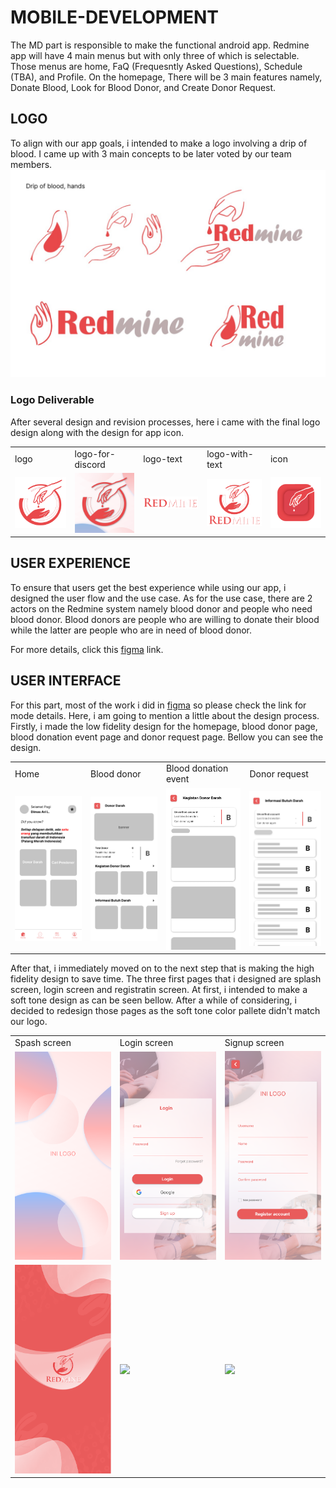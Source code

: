 # MOBILE-DEVELOPMENT

The MD part is responsible to make the functional android app. Redmine app will have 4 main menus but with only three of which is selectable.
Those menus are home, FaQ (Frequesntly Asked Questions), Schedule (TBA), and Profile. On the homepage, There will be 3 main features namely, 
Donate Blood, Look for Blood Donor, and Create Donor Request.

## LOGO
[logo-brainstorm]:https://github.com/Monica255/Bangkit-Capstone-Project-Redmine/blob/android-developer/LOGO/Logo%20brainstorm.png
To align with our app goals, i intended to make a logo involving a drip of blood. I came up with 3 main concepts to be later voted by our team members. 
![alt text][logo-brainstorm]

### Logo Deliverable
[logo]:https://github.com/Monica255/Bangkit-Capstone-Project-Redmine/blob/android-developer/LOGO/logo.png
[logo-for-discord]:https://github.com/Monica255/Bangkit-Capstone-Project-Redmine/blob/android-developer/LOGO/logo-for-discord.png
[logo-text]:https://github.com/Monica255/Bangkit-Capstone-Project-Redmine/blob/android-developer/LOGO/logo-text.png
[logo-with-text]:https://github.com/Monica255/Bangkit-Capstone-Project-Redmine/blob/android-developer/LOGO/logo-with-text.png
[icon]:https://github.com/Monica255/Bangkit-Capstone-Project-Redmine/blob/android-developer/LOGO/app-icon.png
After several design and revision processes, here i came with the final logo design along with the design for app icon.

<table>
  <tr>
    <td>logo</td>
     <td>logo-for-discord</td>
     <td>logo-text</td>
    <td>logo-with-text</td>
     <td>icon</td>
  </tr>
  <tr>
    <td><img src="https://github.com/Monica255/Bangkit-Capstone-Project-Redmine/blob/android-developer/LOGO/logo.png" width=200></td>
    <td><img src="https://github.com/Monica255/Bangkit-Capstone-Project-Redmine/blob/android-developer/LOGO/logo-for-discord.png" width=200 ></td>
    <td><img src="https://github.com/Monica255/Bangkit-Capstone-Project-Redmine/blob/android-developer/LOGO/logo-text.png" width=200 ></td>
    <td><img src="https://github.com/Monica255/Bangkit-Capstone-Project-Redmine/blob/android-developer/LOGO/logo-with-text.png" width=200></td>
    <td><img src="https://github.com/Monica255/Bangkit-Capstone-Project-Redmine/blob/android-developer/LOGO/app-icon.png" width=200 ></td>
  </tr>
 </table>
 
 
## USER EXPERIENCE
[figma-link]:https://www.figma.com/file/6sh69Ed1cLSW0lbDceIK8P/Redmine?node-id=0%3A1
To ensure that users get the best experience while using our app, i designed the user flow and the use case. As for the use case, there are 2 actors on the Redmine system namely blood donor and people who need blood donor. Blood donors are people who are willing to donate their blood while the latter are people who are in need of blood donor.

For more details, click this [figma][figma-link] link.

## USER INTERFACE
For this part, most of the work i did in [figma][figma-link] so please check the link for mode details. Here, i am going to mention a little about the design process. Firstly, i made the low fidelity design for the homepage, blood donor page, blood donation event page and donor request page. Bellow you can see the design.


 <table>
  <tr>
     <td>Home</td>
     <td>Blood donor</td>
     <td>Blood donation event</td>
     <td>Donor request</td>
  </tr>
  <tr>
    <td><img src="https://github.com/Monica255/Bangkit-Capstone-Project-Redmine/blob/android-developer/UIUX/lofi/Home.png" width=250 ></td>
    <td><img src="https://github.com/Monica255/Bangkit-Capstone-Project-Redmine/blob/android-developer/UIUX/lofi/Donor%20darah.png" width=250></td>
    <td><img src="https://github.com/Monica255/Bangkit-Capstone-Project-Redmine/blob/android-developer/UIUX/lofi/Donor%20darah-1.png" width=250></td>
    <td><img src="https://github.com/Monica255/Bangkit-Capstone-Project-Redmine/blob/android-developer/UIUX/lofi/Donor%20darah-2.png" width=250></td>
  </tr>
 </table>
 
[splash]:https://github.com/Monica255/Bangkit-Capstone-Project-Redmine/blob/android-developer/UIUX/hifi/Splash.png
[login]:https://github.com/Monica255/Bangkit-Capstone-Project-Redmine/blob/android-developer/UIUX/hifi/Login.png
[signup]:https://github.com/Monica255/Bangkit-Capstone-Project-Redmine/blob/android-developer/UIUX/hifi/Signup.png
[splash2]:https://github.com/Monica255/Bangkit-Capstone-Project-Redmine/blob/android-developer/UIUX/hifi/new-splash.png
[login2]:https://github.com/Monica255/Bangkit-Capstone-Project-Redmine/blob/android-developer/UIUX/hifi/new-login.png
[signup2]:https://github.com/Monica255/Bangkit-Capstone-Project-Redmine/blob/android-developer/UIUX/hifi/new-regis.png
After that, i immediately moved on to the next step that is making the high fidelity design to save time. The three first pages that i designed are splash screen, login screen and registratin screen. At first, i intended to make a soft tone design as can be seen bellow. After a while of considering, i decided to redesign those pages as the soft tone color pallete didn't match our logo.

 <table>
  <tr>
     <td>Spash screen</td>
     <td>Login screen</td>
     <td>Signup screen</td>
  </tr>
  <tr>
    <td><img src="https://github.com/Monica255/Bangkit-Capstone-Project-Redmine/blob/android-developer/UIUX/hifi/Splash.png" width=250 ></td>
    <td><img src="https://github.com/Monica255/Bangkit-Capstone-Project-Redmine/blob/android-developer/UIUX/hifi/Login.png" width=250></td>
    <td><img src="https://github.com/Monica255/Bangkit-Capstone-Project-Redmine/blob/android-developer/UIUX/hifi/Signup.png" width=250></td>
  </tr>
  
  <tr>
    <td><img src="https://github.com/Monica255/Bangkit-Capstone-Project-Redmine/blob/android-developer/UIUX/hifi/new-splash.png" width=250 ></td>
    <td><img src="https://github.com/Monica255/Bangkit-Capstone-Project-Redmine/blob/android-developer/UIUX/hifi/new-lLogin.png" width=250></td>
    <td><img src="https://github.com/Monica255/Bangkit-Capstone-Project-Redmine/blob/android-developer/UIUX/hifi/new-signup.png" width=250></td>
  </tr>
 </table>
